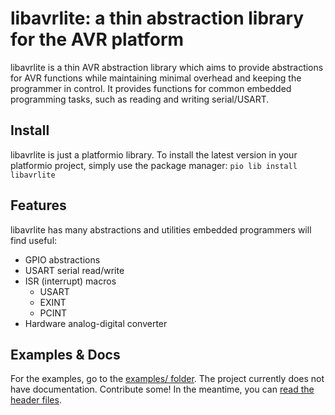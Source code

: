 # libavrlite: a thin abstraction library for the AVR platform

libavrlite is a thin AVR abstraction library which aims to provide abstractions
for AVR functions while maintaining minimal overhead and keeping the programmer
in control. It provides functions for common embedded programming tasks,
such as reading and writing serial/USART.

## Install
libavrlite is just a platformio library. To install the latest version
in your platformio project, simply use the package manager:
`pio lib install libavrlite`

## Features
libavrlite has many abstractions and utilities embedded programmers will find useful:

- GPIO abstractions
- USART serial read/write
- ISR (interrupt) macros
    - USART
    - EXINT
    - PCINT
- Hardware analog-digital converter

## Examples & Docs

For the examples, go to the [examples/ folder](examples/).
The project currently does not have documentation. Contribute some!
In the meantime, you can [read the header files](include/).
